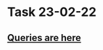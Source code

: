 # Task 23-02-22

## [Queries are here](https://github.com/Devdavlat/postgresql_tasks/blob/main/querry.md)
